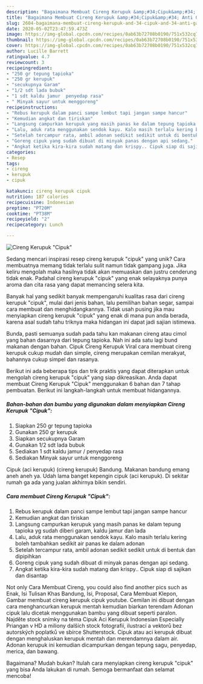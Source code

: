 ```yaml
---
description: "Bagaimana Membuat Cireng Kerupuk &amp;#34;Cipuk&amp;#34; Anti Gagal"
title: "Bagaimana Membuat Cireng Kerupuk &amp;#34;Cipuk&amp;#34; Anti Gagal"
slug: 2604-bagaimana-membuat-cireng-kerupuk-and-34-cipuk-and-34-anti-gagal
date: 2020-05-02T23:47:59.473Z
image: https://img-global.cpcdn.com/recipes/0ab63b72708b0190/751x532cq70/cireng-kerupuk-cipuk-foto-resep-utama.jpg
thumbnail: https://img-global.cpcdn.com/recipes/0ab63b72708b0190/751x532cq70/cireng-kerupuk-cipuk-foto-resep-utama.jpg
cover: https://img-global.cpcdn.com/recipes/0ab63b72708b0190/751x532cq70/cireng-kerupuk-cipuk-foto-resep-utama.jpg
author: Lucille Barrett
ratingvalue: 4.7
reviewcount: 3
recipeingredient:
- "250 gr tepung tapioka"
- "250 gr kerupuk"
- "secukupnya Garam"
- "1/2 sdt lada bubuk"
- "1 sdt kaldu jamur  penyedap rasa"
- " Minyak sayur untuk menggoreng"
recipeinstructions:
- "Rebus kerupuk dalam panci sampe lembut tapi jangan sampe hancur"
- "Kemudian angkat dan tiriskan"
- "Langsung campurkan kerupuk yang masih panas ke dalam tepung tapioka yg sudah diberi garam, kaldu jamur dan lada"
- "Lalu, aduk rata menggunakan sendok kayu. Kalo masih terlalu kering boleh tambahkan sedikit air panas ke dalam adonan"
- "Setelah tercampur rata, ambil adonan sedikit sedikit untuk di bentuk dan dipipihkan"
- "Goreng cipuk yang sudah dibuat di minyak panas dengan api sedang."
- "Angkat ketika kira-kira sudah matang dan krispy.. Cipuk siap di sajikan dan disantap"
categories:
- Resep
tags:
- cireng
- kerupuk
- cipuk

katakunci: cireng kerupuk cipuk 
nutrition: 187 calories
recipecuisine: Indonesian
preptime: "PT20M"
cooktime: "PT38M"
recipeyield: "2"
recipecategory: Lunch

---
```



![Cireng Kerupuk &#34;Cipuk&#34;](https://img-global.cpcdn.com/recipes/0ab63b72708b0190/751x532cq70/cireng-kerupuk-cipuk-foto-resep-utama.jpg)

Sedang mencari inspirasi resep cireng kerupuk &#34;cipuk&#34; yang unik? Cara membuatnya memang tidak terlalu sulit namun tidak gampang juga. Jika keliru mengolah maka hasilnya tidak akan memuaskan dan justru cenderung tidak enak. Padahal cireng kerupuk &#34;cipuk&#34; yang enak selayaknya punya aroma dan cita rasa yang dapat memancing selera kita.

Banyak hal yang sedikit banyak mempengaruhi kualitas rasa dari cireng kerupuk &#34;cipuk&#34;, mulai dari jenis bahan, lalu pemilihan bahan segar, sampai cara membuat dan menghidangkannya. Tidak usah pusing jika mau menyiapkan cireng kerupuk &#34;cipuk&#34; yang enak di mana pun anda berada, karena asal sudah tahu triknya maka hidangan ini dapat jadi sajian istimewa.

Bunda, pasti semuanya sudah pada tahu kan makanan cireng atau cimol yang bahan dasarnya dari tepung tapioka. Nah ini ada satu lagi bund makanan dengan bahan. Cipuk Cireng Kerupuk Viral cara membuat cireng kerupuk cukup mudah dan simple, cireng merupakan cemilan merakyat, bahannya cukup simpel dan rasanya.


Berikut ini ada beberapa tips dan trik praktis yang dapat diterapkan untuk mengolah cireng kerupuk &#34;cipuk&#34; yang siap dikreasikan. Anda dapat membuat Cireng Kerupuk &#34;Cipuk&#34; menggunakan 6 bahan dan 7 tahap pembuatan. Berikut ini langkah-langkah untuk membuat hidangannya.

<!--inarticleads1-->

##### Bahan-bahan dan bumbu yang digunakan dalam menyiapkan Cireng Kerupuk &#34;Cipuk&#34;:

1. Siapkan 250 gr tepung tapioka
1. Gunakan 250 gr kerupuk
1. Siapkan secukupnya Garam
1. Gunakan 1/2 sdt lada bubuk
1. Sediakan 1 sdt kaldu jamur / penyedap rasa
1. Sediakan  Minyak sayur untuk menggoreng


Cipuk (aci kerupuk) (cireng kerupuk) Bandung. Makanan bandung emang aneh aneh ya. Udah lama banget kepengin cipuk (aci kerupuk). Di sekitar rumah ga ada yang jualan akhirnya bikin sendiri. 

<!--inarticleads2-->

##### Cara membuat Cireng Kerupuk &#34;Cipuk&#34;:

1. Rebus kerupuk dalam panci sampe lembut tapi jangan sampe hancur
1. Kemudian angkat dan tiriskan
1. Langsung campurkan kerupuk yang masih panas ke dalam tepung tapioka yg sudah diberi garam, kaldu jamur dan lada
1. Lalu, aduk rata menggunakan sendok kayu. Kalo masih terlalu kering boleh tambahkan sedikit air panas ke dalam adonan
1. Setelah tercampur rata, ambil adonan sedikit sedikit untuk di bentuk dan dipipihkan
1. Goreng cipuk yang sudah dibuat di minyak panas dengan api sedang.
1. Angkat ketika kira-kira sudah matang dan krispy.. Cipuk siap di sajikan dan disantap


Not only Cara Membuat Cireng, you could also find another pics such as Enak, Isi Tulisan Khas Bandung, Isi, Proposal, Cara Membuat Klepon, Gambar membuat cireng kerupuk cipuk youtube. Cemilan ini dibuat dengan cara menghancurkan kerupuk mentah kemudian biarkan terendam Adonan cipuk lalu dicetak menggunakan bambu yang dibuat seperti paralon. Najděte stock snímky na téma Cipuk Aci Kerupuk Indonesian Especially Priangan v HD a miliony dalších stock fotografií, ilustrací a vektorů bez autorských poplatků ve sbírce Shutterstock. Cipuk atau aci kerupuk dibuat dengan menghaluskan kerupuk mentah dan merendamnya dalam air. Adonan kerupuk ini kemudian dicampurkan dengan tepung sagu, penyedap, merica, dan bawang. 

Bagaimana? Mudah bukan? Itulah cara menyiapkan cireng kerupuk &#34;cipuk&#34; yang bisa Anda lakukan di rumah. Semoga bermanfaat dan selamat mencoba!
